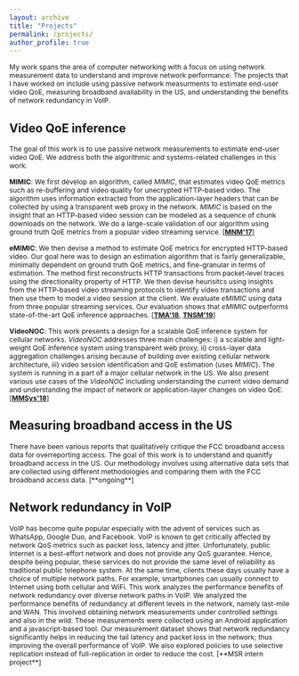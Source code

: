 ```yaml
---
layout: archive
title: "Projects"
permalink: /projects/
author_profile: true
---
```

<span style="font-size: 0.875em">
 My work spans the area of computer networking with a focus on using network measurement data to understand and improve network performance. The projects that I have worked on include using passive network measurments to estimate end-user video QoE, measuring broadband availability in the US, and understanding the benefits of network redundancy in VoIP.
</span>


Video QoE inference 
-----
<span style="font-size: 0.875em"> The goal of this work is to use passive network measurements to estimate end-user video QoE. We address both the algorithmic and systems-related challenges in this work. </span>

<span style="font-size: 0.875em"> **MIMIC**: We first develop an algorithm, called *MIMIC*, that estimates video QoE metrics such as re-buffering and video quality for unecrypted HTTP-based video. The algorithm uses information extracted from the application-layer headers that can be collected by using a transparent web proxy in the network. *MIMIC* is based on the insight that an HTTP-based video session can be modeled as a sequence of chunk downloads on the network. We do a large-scale validation of our algorithm using ground truth QoE metrics from a popular video streaming service. [[**MNM'17**](../files/mimic_mnm17.pdf)] </span>

<span style="font-size: 0.875em"> **eMIMIC**: We then devise a method to estimate QoE metrics for encrypted HTTP-based video. Our goal here was to design an estimation algorithm that is fairly generalizable, minimally dependent on ground truth QoE metrics, and fine-granular in terms of estimation. The method first reconstructs HTTP transactions from packet-level traces using the directionality property of HTTP. We then devise heurisitcs using insights from the HTTP-based video streaming protocols to identify video transactions and then use them to model a video session at the client. We evaluate *eMIMIC* using data from three popular streaming services. Our evaluation shows that *eMIMIC* outperforms state-of-the-art QoE inference approaches. [[**TMA'18**](../files/emimic_tma18.pdf), [**TNSM'19**](../files/emimic_tnsm19.pdf)]

<span style="font-size: 0.875em"> **VideoNOC**: This work presents a design for a scalable QoE inference system for cellular networks. *VideoNOC* addresses three main challenges: i) a scalable and light-weight QoE inference system using transparent web proxy, ii) cross-layer data aggregation challenges arising because of building over existing cellular network architecture, iii) video session identification and QoE estimation (uses *MIMIC*). The system is running in a part of a major cellular network in the US. We also present various use cases of the *VideoNOC* including understanding the current video demand and understanding the impact of network or application-layer changes on video QoE. [[**MMSys'18**](../files/videonoc_mmsys18.pdf)] </span>


Measuring broadband access in the US
----
<span style="font-size: 0.875em">
There have been various reports that qualitatively critique the FCC broadband access data for overreporting access. The goal of this work is to understand and quanitfy broadband access in the US. Our methodology involves using alternative data sets that are collected using different methodologies and comparing them with the FCC broadband access data. [**ongoing**]
</span>



Network redundancy in VoIP
----
<span style="font-size: 0.875em">
VoIP has become quite popular especially with the advent of services such as WhatsApp, Google Duo, and Facebook. VoIP is known to get critically affected  by network QoS metrics such as packet loss, latency and jitter. Unfortunately, public Internet is a best-effort network and does not provide any QoS guarantee. Hence, despite being popular, these services do not provide the same level of reliability as traditional public telephone system. At  the  same  time,  clients these days usually  have  a  choice  of  multiple  network  paths. For example, smartphones can usually connect to Internet using both  cellular  and  WiFi. This work analyzes the performance benefits of network redundancy over diverse network paths in VoIP. </span>


<span style="font-size: 0.875em">
We analyzed the performance benefits of redundancy at different levels in the network, namely last-mile and WAN. This involved obtaining network measurements under controlled settings and also in the wild. These measurements were collected using an Android application and a javascript-based tool. Our measurement dataset shows that network redundancy significantly helps in reducing the tail latency and packet loss in the network; thus improving the overall performance of VoIP. We also explored policies to use selective replication instead of full-replication in order to reduce the cost. 
[**MSR intern project**]
</span>



